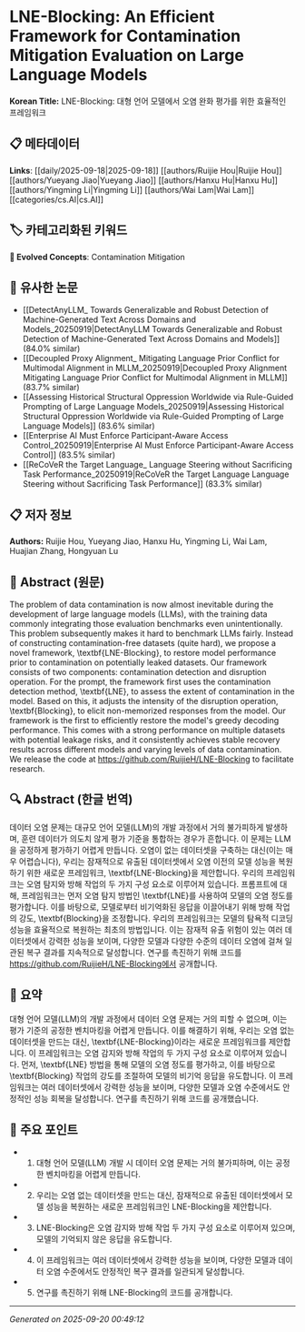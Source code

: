 # LNE-Blocking: An Efficient Framework for Contamination Mitigation Evaluation on Large Language Models

**Korean Title:** LNE-Blocking: 대형 언어 모델에서 오염 완화 평가를 위한 효율적인 프레임워크

## 📋 메타데이터

**Links**: [[daily/2025-09-18|2025-09-18]] [[authors/Ruijie Hou|Ruijie Hou]] [[authors/Yueyang Jiao|Yueyang Jiao]] [[authors/Hanxu Hu|Hanxu Hu]] [[authors/Yingming Li|Yingming Li]] [[authors/Wai Lam|Wai Lam]] [[categories/cs.AI|cs.AI]]

## 🏷️ 카테고리화된 키워드
**🚀 Evolved Concepts**: Contamination Mitigation

## 🔗 유사한 논문
- [[DetectAnyLLM_ Towards Generalizable and Robust Detection of Machine-Generated Text Across Domains and Models_20250919|DetectAnyLLM Towards Generalizable and Robust Detection of Machine-Generated Text Across Domains and Models]] (84.0% similar)
- [[Decoupled Proxy Alignment_ Mitigating Language Prior Conflict for Multimodal Alignment in MLLM_20250919|Decoupled Proxy Alignment Mitigating Language Prior Conflict for Multimodal Alignment in MLLM]] (83.7% similar)
- [[Assessing Historical Structural Oppression Worldwide via Rule-Guided Prompting of Large Language Models_20250919|Assessing Historical Structural Oppression Worldwide via Rule-Guided Prompting of Large Language Models]] (83.6% similar)
- [[Enterprise AI Must Enforce Participant-Aware Access Control_20250919|Enterprise AI Must Enforce Participant-Aware Access Control]] (83.5% similar)
- [[ReCoVeR the Target Language_ Language Steering without Sacrificing Task Performance_20250919|ReCoVeR the Target Language Language Steering without Sacrificing Task Performance]] (83.3% similar)

## 📋 저자 정보

**Authors:** Ruijie Hou, Yueyang Jiao, Hanxu Hu, Yingming Li, Wai Lam, Huajian Zhang, Hongyuan Lu

## 📄 Abstract (원문)

The problem of data contamination is now almost inevitable during the
development of large language models (LLMs), with the training data commonly
integrating those evaluation benchmarks even unintentionally. This problem
subsequently makes it hard to benchmark LLMs fairly. Instead of constructing
contamination-free datasets (quite hard), we propose a novel framework,
\textbf{LNE-Blocking}, to restore model performance prior to contamination on
potentially leaked datasets. Our framework consists of two components:
contamination detection and disruption operation. For the prompt, the framework
first uses the contamination detection method, \textbf{LNE}, to assess the
extent of contamination in the model. Based on this, it adjusts the intensity
of the disruption operation, \textbf{Blocking}, to elicit non-memorized
responses from the model. Our framework is the first to efficiently restore the
model's greedy decoding performance. This comes with a strong performance on
multiple datasets with potential leakage risks, and it consistently achieves
stable recovery results across different models and varying levels of data
contamination. We release the code at https://github.com/RuijieH/LNE-Blocking
to facilitate research.

## 🔍 Abstract (한글 번역)

데이터 오염 문제는 대규모 언어 모델(LLM)의 개발 과정에서 거의 불가피하게 발생하며, 훈련 데이터가 의도치 않게 평가 기준을 통합하는 경우가 흔합니다. 이 문제는 LLM을 공정하게 평가하기 어렵게 만듭니다. 오염이 없는 데이터셋을 구축하는 대신(이는 매우 어렵습니다), 우리는 잠재적으로 유출된 데이터셋에서 오염 이전의 모델 성능을 복원하기 위한 새로운 프레임워크, \textbf{LNE-Blocking}을 제안합니다. 우리의 프레임워크는 오염 탐지와 방해 작업의 두 가지 구성 요소로 이루어져 있습니다. 프롬프트에 대해, 프레임워크는 먼저 오염 탐지 방법인 \textbf{LNE}를 사용하여 모델의 오염 정도를 평가합니다. 이를 바탕으로, 모델로부터 비기억화된 응답을 이끌어내기 위해 방해 작업의 강도, \textbf{Blocking}을 조정합니다. 우리의 프레임워크는 모델의 탐욕적 디코딩 성능을 효율적으로 복원하는 최초의 방법입니다. 이는 잠재적 유출 위험이 있는 여러 데이터셋에서 강력한 성능을 보이며, 다양한 모델과 다양한 수준의 데이터 오염에 걸쳐 일관된 복구 결과를 지속적으로 달성합니다. 연구를 촉진하기 위해 코드를 https://github.com/RuijieH/LNE-Blocking에서 공개합니다.

## 📝 요약

대형 언어 모델(LLM)의 개발 과정에서 데이터 오염 문제는 거의 피할 수 없으며, 이는 평가 기준의 공정한 벤치마킹을 어렵게 만듭니다. 이를 해결하기 위해, 우리는 오염 없는 데이터셋을 만드는 대신, \textbf{LNE-Blocking}이라는 새로운 프레임워크를 제안합니다. 이 프레임워크는 오염 감지와 방해 작업의 두 가지 구성 요소로 이루어져 있습니다. 먼저, \textbf{LNE} 방법을 통해 모델의 오염 정도를 평가하고, 이를 바탕으로 \textbf{Blocking} 작업의 강도를 조절하여 모델의 비기억 응답을 유도합니다. 이 프레임워크는 여러 데이터셋에서 강력한 성능을 보이며, 다양한 모델과 오염 수준에서도 안정적인 성능 회복을 달성합니다. 연구를 촉진하기 위해 코드를 공개했습니다.

## 🎯 주요 포인트

- 1. 대형 언어 모델(LLM) 개발 시 데이터 오염 문제는 거의 불가피하며, 이는 공정한 벤치마킹을 어렵게 만듭니다.

- 2. 우리는 오염 없는 데이터셋을 만드는 대신, 잠재적으로 유출된 데이터셋에서 모델 성능을 복원하는 새로운 프레임워크인 LNE-Blocking을 제안합니다.

- 3. LNE-Blocking은 오염 감지와 방해 작업 두 가지 구성 요소로 이루어져 있으며, 모델의 기억되지 않은 응답을 유도합니다.

- 4. 이 프레임워크는 여러 데이터셋에서 강력한 성능을 보이며, 다양한 모델과 데이터 오염 수준에서도 안정적인 복구 결과를 일관되게 달성합니다.

- 5. 연구를 촉진하기 위해 LNE-Blocking의 코드를 공개합니다.

---

*Generated on 2025-09-20 00:49:12*